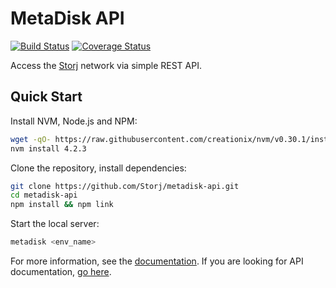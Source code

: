 MetaDisk API
============

[![Build Status](https://img.shields.io/travis/Storj/metadisk-api.svg?style=flat-square)](https://travis-ci.org/Storj/metadisk-api)
[![Coverage Status](https://img.shields.io/coveralls/Storj/metadisk-api.svg?style=flat-square)](https://coveralls.io/r/Storj/metadisk-api)

Access the [Storj](http://storj.io) network via simple REST API.

Quick Start
-----------

Install NVM, Node.js and NPM:

```bash
wget -qO- https://raw.githubusercontent.com/creationix/nvm/v0.30.1/install.sh | bash
nvm install 4.2.3
```

Clone the repository, install dependencies:

```bash
git clone https://github.com/Storj/metadisk-api.git
cd metadisk-api
npm install && npm link
```

Start the local server:

```bash
metadisk <env_name>
```

For more information, see the [documentation](doc/). If you are looking for
API documentation, [go here](doc/api.md).
